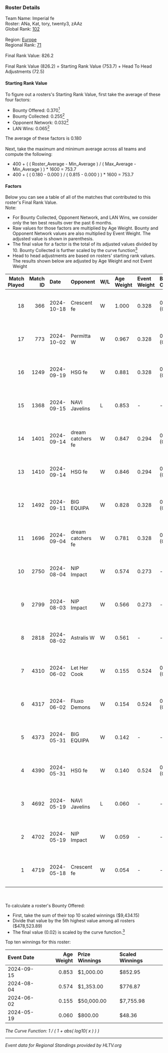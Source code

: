 ### Roster Details<br />
Team Name: Imperial fe<br />
Roster: ANa, Kat, tory, twenty3, zAAz<br />
Global Rank: [102](../../standings_global_2024_11_06.md)<br />
<br />
Region: [Europe]( ../../standings_europe_2024_11_06.md)<br />
Regional Rank: [71]( ../../standings_europe_2024_11_06.md)<br />
<br />
Final Rank Value:  826.2<br />
<br />
Final Rank Value (826.2) = Starting Rank Value (753.7) + Head To Head Adjustments (72.5)<br />

#### Starting Rank Value<br />
To figure out a rosters's Starting Rank Value, first take the average of these four factors:<br />
- Bounty Offered: 0.370[<sup>1</sup>](#table2)
- Bounty Collected: 0.255[<sup>2</sup>](#table1)
- Opponent Network: 0.032[<sup>2</sup>](#table1)
- LAN Wins: 0.065[<sup>2</sup>](#table1)

The average of these factors is 0.180<br />
<br />
Next, take the maximum and minimum average across all teams and compute the following:<br />
- 400 + ( ( Roster_Average - Min_Average ) / ( Max_Average - Min_Average ) ) * 1600 = 753.7
- 400 + ( ( 0.180 - 0.000 ) / ( 0.815 - 0.000 ) ) * 1600 = 753.7


#### Factors<br />
Below you can see a table of all of the matches that contributed to this roster's Final Rank Value.<br />
Note:<br />

- For Bounty Collected, Opponent Network, and LAN Wins, we consider only the ten best results over the past 6 months.
- Raw values for those factors are multiplied by Age Weight. Bounty and Opponent Network values are also multiplied by Event Weight. The adjusted value is shown in parenthesis.
- The final value for a factor is the total of its adjusted values divided by 10. Bounty Collected is further scaled by the curve function[<sup>3</sup>](#curveFunction)
- Head to head adjustments are based on rosters' starting rank values. The results shown below are adjusted by Age Weight and not Event Weight
<span id="table1"></span><br />


| Match Played | Match ID | Date       | Opponent          | W/L | Age Weight | Event Weight | Bounty Collected | Opponent Network | LAN Wins  | H2H Adj. | Roster                        |
| -: | -: | :- | :- | :- | :- | :- | :- | :- | :- | -: | :- |
|           18 |      366 | 2024-10-18 | Crescent fe       | W   | 1.000      | 0.328        | 0.002 (0.001)    | 0.060 (0.020)    | 0 (0.000) |     8.09 | ANa, Kat, tory, twenty3, zAAz |
|           17 |      773 | 2024-10-02 | Permitta W        | W   | 0.967      | 0.328        | 0.003 (0.001)    | 0.052 (0.016)    | 0 (0.000) |     7.31 | ANa, Kat, tory, twenty3, zAAz |
|           16 |     1249 | 2024-09-19 | HSG fe            | W   | 0.881      | 0.328        | 0.009 (0.003)    | 0.106 (0.031)    | 0 (0.000) |     8.91 | ANa, Kat, tory, twenty3, zAAz |
|           15 |     1368 | 2024-09-15 | NAVI Javelins     | L   | 0.853      | -            | -                | -                | -         |   -16.12 | ANa, Kat, tory, twenty3, zAAz |
|           14 |     1401 | 2024-09-14 | dream catchers fe | W   | 0.847      | 0.294        | 0.005 (0.001)    | 0.222 (0.055)    | 0 (0.000) |    10.11 | ANa, Kat, tory, twenty3, zAAz |
|           13 |     1410 | 2024-09-14 | HSG fe            | W   | 0.846      | 0.294        | 0.009 (0.002)    | 0.106 (0.026)    | 0 (0.000) |     8.96 | ANa, Kat, tory, twenty3, zAAz |
|           12 |     1492 | 2024-09-11 | BIG EQUIPA        | W   | 0.828      | 0.328        | 0.002 (0.001)    | 0.141 (0.038)    | 0 (0.000) |     8.59 | ANa, Kat, tory, twenty3, zAAz |
|           11 |     1696 | 2024-09-04 | dream catchers fe | W   | 0.781      | 0.328        | 0.005 (0.001)    | 0.222 (0.057)    | -         |     9.81 | ANa, Kat, tory, twenty3, zAAz |
|           10 |     2750 | 2024-08-04 | NIP Impact        | W   | 0.574      | 0.273        | -                | 0.183 (0.029)    | -         |     6.37 | ANa, Kat, tory, twenty3, zAAz |
|            9 |     2799 | 2024-08-03 | NIP Impact        | W   | 0.566      | 0.273        | -                | 0.183 (0.028)    | -         |     6.36 | ANa, Kat, tory, twenty3, zAAz |
|            8 |     2818 | 2024-08-02 | Astralis W        | W   | 0.561      | -            | -                | -                | -         |     6.06 | ANa, Kat, tory, twenty3, zAAz |
|            7 |     4310 | 2024-06-02 | Let Her Cook      | W   | 0.155      | 0.524        | 0.012 (0.001)    | -                | 1 (0.155) |     2.17 | ANa, Kat, tory, twenty3, zAAz |
|            6 |     4317 | 2024-06-02 | Fluxo Demons      | W   | 0.154      | 0.524        | 0.009 (0.001)    | 0.201 (0.016)    | 1 (0.154) |     2.11 | ANa, Kat, tory, twenty3, zAAz |
|            5 |     4373 | 2024-05-31 | BIG EQUIPA        | W   | 0.142      | -            | -                | -                | 1 (0.142) |     1.71 | ANa, Kat, tory, twenty3, zAAz |
|            4 |     4390 | 2024-05-31 | HSG fe            | W   | 0.140      | 0.524        | 0.009 (0.001)    | -                | 1 (0.140) |     1.80 | ANa, Kat, tory, twenty3, zAAz |
|            3 |     4692 | 2024-05-19 | NAVI Javelins     | L   | 0.060      | -            | -                | -                | -         |    -1.06 | ANa, Kat, tory, twenty3, zAAz |
|            2 |     4702 | 2024-05-19 | NIP Impact        | W   | 0.059      | -            | -                | -                | -         |     0.69 | ANa, Kat, tory, twenty3, zAAz |
|            1 |     4719 | 2024-05-18 | Crescent fe       | W   | 0.054      | -            | -                | -                | -         |     0.60 | ANa, Kat, tory, twenty3, zAAz |

<br />
<span id="table2"></span><br />
To calculate a roster's Bounty Offered:<br />

- First, take the sum of their top 10 scaled winnings ($9,434.15)
- Divide that value by the 5th highest value among all rosters ($478,523.89)
- The final value (0.02) is scaled by the curve function.[<sup>3</sup>](#curveFunction)

Top ten winnings for this roster:<br />

| Event Date | Age Weight | Prize Winnings | Scaled Winnings |
| :- | -: | :- | :- |
| 2024-09-15 |      0.853 | $1,000.00      | $852.95         |
| 2024-08-04 |      0.574 | $1,353.00      | $776.87         |
| 2024-06-02 |      0.155 | $50,000.00     | $7,755.98       |
| 2024-05-19 |      0.060 | $800.00        | $48.36          |


<span id="curveFunction"></span>_The Curve Function: 1 / ( 1 + abs( log10( x ) ) )_<br />

---
_Event data for Regional Standings provided by HLTV.org_<br />
